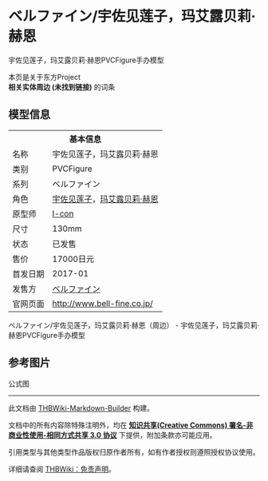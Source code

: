 # ベルファイン/宇佐见莲子，玛艾露贝莉·赫恩

<!-- source html: G:\repos\THBWiki-Markdown-Builder\THBWikiMarkdown\Temp\main\3\33\ns0%3A%E3%83%99%E3%83%AB%E3%83%95%E3%82%A1%E3%82%A4%E3%83%B3%2F%E5%AE%87%E4%BD%90%E8%A7%81%E8%8E%B2%E5%AD%90%EF%BC%8C%E7%8E%9B%E8%89%BE%E9%9C%B2%E8%B4%9D%E8%8E%89%C2%B7%E8%B5%AB%E6%81%A9.html -->

宇佐见莲子，玛艾露贝莉·赫恩PVCFigure手办模型

本页是关于东方Project  
 **相关实体周边 (未找到链接)** 的词条

## 模型信息

<table><tbody><tr><th colspan="2">基本信息</th></tr><tr><td class="label">名称</td><td> 宇佐见莲子，玛艾露贝莉·赫恩 </td></tr><tr><td class="label">类别</td><td>PVCFigure</td></tr><tr><td class="label">系列</td><td>ベルファイン</td></tr><tr><td class="label">角色</td><td><a href="./宇佐见莲子.md" title="宇佐见莲子">宇佐见莲子</a>，<a href="./玛艾露贝莉·赫恩.md" title="玛艾露贝莉·赫恩">玛艾露贝莉·赫恩</a></td></tr><tr><td class="label">原型师</td><td><a href="/index.php?title=I-con&amp;action=edit&amp;redlink=1" class="new" title="I-con（页面不存在）">I-con</a></td></tr><tr><td class="label">尺寸</td><td>130mm</td></tr><tr><td class="label">状态</td><td>已发售</td></tr><tr><td class="label">售价</td><td>17000日元</td></tr><tr><td class="label">首发日期</td><td>2017-01</td></tr><tr><td class="label">发售方</td><td><a href="/index.php?title=%E3%83%99%E3%83%AB%E3%83%95%E3%82%A1%E3%82%A4%E3%83%B3&amp;action=edit&amp;redlink=1" class="new" title="ベルファイン（页面不存在）">ベルファイン</a></td></tr><tr><td class="label">官网页面</td><td><a rel="nofollow" class="external free" href="http://www.bell-fine.co.jp/">http://www.bell-fine.co.jp/</a></td></tr></tbody></table>

ベルファイン/宇佐见莲子，玛艾露贝莉·赫恩（周边） - 宇佐见莲子，玛艾露贝莉·赫恩PVCFigure手办模型

## 参考图片



[](./文件-ベルファイン宇佐见莲子，玛艾露贝莉·赫恩-1.jpg.md)


[](./文件-ベルファイン宇佐见莲子，玛艾露贝莉·赫恩-2.jpg.md)


[](./文件-ベルファイン宇佐见莲子，玛艾露贝莉·赫恩-3.jpg.md)

公式图







---

此文档由 [THBWiki-Markdown-Builder](https://github.com/Delsin-Yu/THBWiki-Markdown-Builder) 构建。

文档中的所有内容除特殊注明外，均在 [**知识共享(Creative Commons) 署名-非商业性使用-相同方式共享 3.0 协议**](https://creativecommons.org/licenses/by-sa/3.0/deed.zh-hans) 下提供，附加条款亦可能应用。

引用类型与其他类型作品版权归原作者所有，如有作者授权则遵照授权协议使用。

详细请查阅 [THBWiki：免责声明](https://thbwiki.cc/THBWiki:%E5%85%8D%E8%B4%A3%E5%A3%B0%E6%98%8E)。

